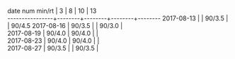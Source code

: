 date num min/rt |   3    |   8    |   10   |   13   
----------------+--------+--------+--------+--------
2017-08-13      |        | 90/3.5 |        | 90/4.5
2017-08-16      | 90/3.5 |        | 90/3.0 |       
2017-08-19      | 90/4.0 | 90/4.0 |        |       
2017-08-23      | 90/4.0 | 90/4.0 |        |       
2017-08-27      | 90/3.5 |        | 90/3.5 |   
